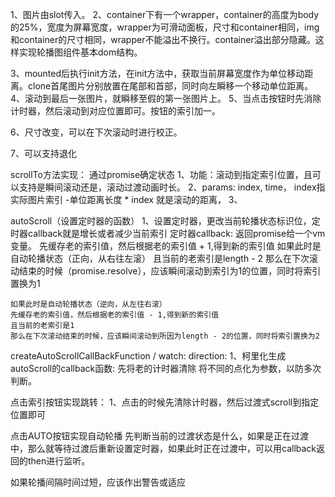 1、图片由slot传入。
2、container下有一个wrapper，container的高度为body的25%，宽度为屏幕宽度，wrapper为可滑动面板，尺寸和container相同，img和container的尺寸相同，wrapper不能溢出不换行。container溢出部分隐藏。这样实现轮播图组件基本dom结构。


3、mounted后执行init方法，在init方法中，获取当前屏幕宽度作为单位移动距离。clone首尾图片分别放置在尾部和首部，同时向左瞬移一个移动单位距离。
4、滚动到最后一张图片，就瞬移至假的第一张图片上。
5、当点击按钮时先消除计时器，然后滚动到对应位置即可。按钮的索引加一。

6、尺寸改变，可以在下次滚动时进行校正。

7、可以支持退化


scrollTo方法实现：
通过promise确定状态
1、功能：滚动到指定索引位置，且可以支持是瞬间滚动还是，滚动过渡动画时长。
2、params: index, time， index指实际图片索引
    -单位距离长度 * index 就是滚动的距离，
3、


autoScroll（设置定时器的函数）
1、设置定时器，更改当前轮播状态标识位，定时器callback就是增长或者减少当前索引
定时器callback: 返回promise给一个vm变量。
    先缓存老的索引值，然后根据老的索引值 + 1,得到新的索引值
    如果此时是自动轮播状态（正向，从右往左滚）
    且当前的老索引是length - 2
    那么在下次滚动结束的时候（promise.resolve），应该瞬间滚动到索引为1的位置，同时将索引置换为1

    如果此时是自动轮播状态（逆向，从左往右滚）
    先缓存老的索引值，然后根据老的索引值 - 1,得到新的索引值
    且当前的老索引是1
    那么在下次滚动结束的时候，应该瞬间滚动到所因为length - 2的位置，同时将索引置换为2

createAutoScrollCallBackFunction / watch: direction:
1、柯里化生成autoScroll的callback函数:
 先将老的计时器清除
    将不同的点化为参数，以防多次判断。

点击索引按钮实现跳转：
1、点击的时候先清除计时器，然后过渡式scroll到指定位置即可

点击AUTO按钮实现自动轮播
先判断当前的过渡状态是什么，如果是正在过渡中，那么就等待过渡后重新设置定时器，如果此时正在过渡中，可以用callback返回的then进行监听。


如果轮播间隔时间过短，应该作出警告或适应


<!-- 1、当前新索引如果是最后一
2、watch当前索引变化，且当前为自动轮播状态，那么每次变化都触发scrollTo方法去移动到对应索引位置。 -->

    